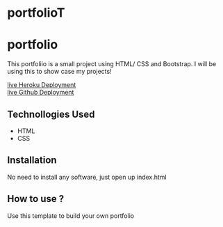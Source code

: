 # portfolioT
# portfolio

This portfoliio is a small project using HTML/ CSS and Bootstrap. I will be using this to show case my projects!

[live Heroku Deployment](https://portfoilo-sema.herokuapp.com/) <br>
[live Github Deployment](https://tsema000.github.io/portfolioT/)<br>

## Technollogies Used

* HTML
* CSS

## Installation
No need to install any software, just open up index.html

## How to use ?
Use this template to build your own portfolio

